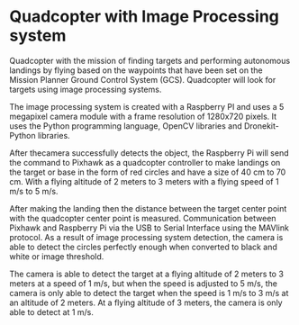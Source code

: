 # Quadcopter with Image Processing system

Quadcopter with the mission of finding targets and performing autonomous
landings by flying based on the waypoints that have been set on the Mission Planner Ground Control
System (GCS). Quadcopter will look for targets using image processing systems.

The image processing system is created with a Raspberry PI and uses a 5 megapixel
camera module with a frame resolution of 1280x720 pixels. It uses the Python
programming language, OpenCV libraries and Dronekit-Python libraries. 

After thecamera successfully detects the object, the Raspberry Pi will send the command to
Pixhawk as a quadcopter controller to make landings on the target or base in the form
of red circles and have a size of 40 cm to 70 cm. With a flying altitude of 2 meters to
3 meters with a flying speed of 1 m/s to 5 m/s. 

After making the landing then the distance between the target center point with the quadcopter center point is measured.
Communication between Pixhawk and Raspberry Pi via the USB to Serial Interface
using the MAVlink protocol. As a result of image processing system detection, the
camera is able to detect the circles perfectly enough when converted to black and
white or image threshold. 

The camera is able to detect the target at a flying altitude of 2 meters to 3 meters at a speed of 1 m/s, but when the speed is adjusted to 5 m/s, the camera is only able to detect the target when the speed is 1 m/s to 3 m/s at an
altitude of 2 meters. At a flying altitude of 3 meters, the camera is only able to detect
at 1 m/s.
